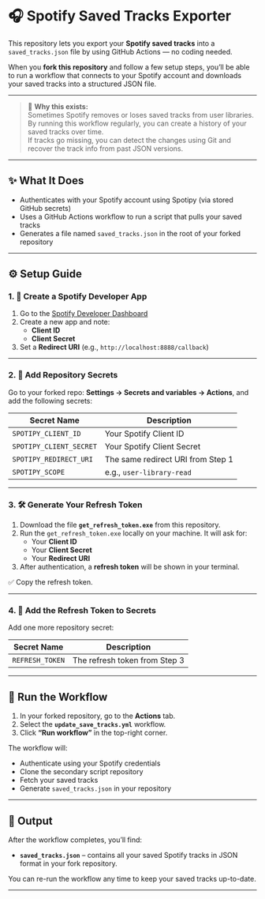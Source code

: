 # 🎧 Spotify Saved Tracks Exporter

This repository lets you export your **Spotify saved tracks** into a `saved_tracks.json` file by using GitHub Actions — no coding needed.

When you **fork this repository** and follow a few setup steps, you’ll be able to run a workflow that connects to your Spotify account and downloads your saved tracks into a structured JSON file.

---

> 📝 **Why this exists:**  
> Sometimes Spotify removes or loses saved tracks from user libraries.  
> By running this workflow regularly, you can create a history of your saved tracks over time.  
> If tracks go missing, you can detect the changes using Git and recover the track info from past JSON versions.

---

## ✨ What It Does

- Authenticates with your Spotify account using Spotipy (via stored GitHub secrets)
- Uses a GitHub Actions workflow to run a script that pulls your saved tracks
- Generates a file named `saved_tracks.json` in the root of your forked repository

---

## ⚙️ Setup Guide

### 1. 🎵 Create a Spotify Developer App

1. Go to the [Spotify Developer Dashboard](https://developer.spotify.com/dashboard/applications)
2. Create a new app and note:
   - **Client ID**
   - **Client Secret**
3. Set a **Redirect URI** (e.g., `http://localhost:8888/callback`)

---

### 2. 🔐 Add Repository Secrets

Go to your forked repo: **Settings → Secrets and variables → Actions**, and add the following secrets:

| Secret Name              | Description                            |
|--------------------------|----------------------------------------|
| `SPOTIPY_CLIENT_ID`      | Your Spotify Client ID                 |
| `SPOTIPY_CLIENT_SECRET`  | Your Spotify Client Secret             |
| `SPOTIPY_REDIRECT_URI`   | The same redirect URI from Step 1      |
| `SPOTIPY_SCOPE`          | e.g., `user-library-read`              |

---

### 3. 🛠️ Generate Your Refresh Token

1. Download the file **`get_refresh_token.exe`** from this repository.
2. Run the `get_refresh_token.exe` locally on your machine. It will ask for:
   - Your **Client ID**
   - Your **Client Secret**
   - Your **Redirect URI**
3. After authentication, a **refresh token** will be shown in your terminal.

✅ Copy the refresh token.

---

### 4. 🔐 Add the Refresh Token to Secrets

Add one more repository secret:

| Secret Name       | Description                      |
|-------------------|----------------------------------|
| `REFRESH_TOKEN`   | The refresh token from Step 3    |

---

## 🚀 Run the Workflow

1. In your forked repository, go to the **Actions** tab.
2. Select the **`update_save_tracks.yml`** workflow.
3. Click **“Run workflow”** in the top-right corner.

The workflow will:
- Authenticate using your Spotify credentials
- Clone the secondary script repository
- Fetch your saved tracks
- Generate `saved_tracks.json` in your repository

---

## 📄 Output

After the workflow completes, you’ll find:

- **`saved_tracks.json`** – contains all your saved Spotify tracks in JSON format in your fork repository.

You can re-run the workflow any time to keep your saved tracks up-to-date.

---
